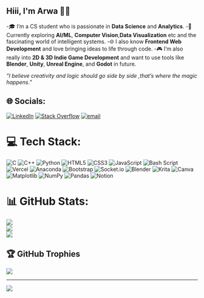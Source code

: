 ## Hiii, I'm Arwa 👾💫

-🎓 I’m a CS student who is passionate in **Data Science** and **Analytics**.
-🧠 Currently exploring **AI/ML**, **Computer Vision**,**Data Visualization** etc and the fascinating world of intelligent systems.
-🌐 I also know **Frontend Web Development** and love bringing ideas to life through code.
-🎮 I’m also really into **2D & 3D Indie Game Development** and want to use tools like **Blender**, **Unity**, **Unreal Engine**, and **Godot** in future. 

*"I believe creativity and logic should go side by side ,that’s where the magic happens."*

## 🌐 Socials:
[![LinkedIn](https://img.shields.io/badge/LinkedIn-%230077B5.svg?logo=linkedin&logoColor=white)](https://linkedin.com/in/arwa-abbas-kerani) [![Stack Overflow](https://img.shields.io/badge/-Stackoverflow-FE7A16?logo=stack-overflow&logoColor=white)](https://stackoverflow.com/users/arwa-abbas) [![email](https://img.shields.io/badge/Email-D14836?logo=gmail&logoColor=white)](mailto:arwaabbaskerani@gmail.com) 

# 💻 Tech Stack:
![C](https://img.shields.io/badge/c-%2300599C.svg?style=for-the-badge&logo=c&logoColor=white) ![C++](https://img.shields.io/badge/c++-%2300599C.svg?style=for-the-badge&logo=c%2B%2B&logoColor=white) ![Python](https://img.shields.io/badge/python-3670A0?style=for-the-badge&logo=python&logoColor=ffdd54) ![HTML5](https://img.shields.io/badge/html5-%23E34F26.svg?style=for-the-badge&logo=html5&logoColor=white) ![CSS3](https://img.shields.io/badge/css3-%231572B6.svg?style=for-the-badge&logo=css3&logoColor=white) ![JavaScript](https://img.shields.io/badge/javascript-%23323330.svg?style=for-the-badge&logo=javascript&logoColor=%23F7DF1E) ![Bash Script](https://img.shields.io/badge/bash_script-%23121011.svg?style=for-the-badge&logo=gnu-bash&logoColor=white) ![Vercel](https://img.shields.io/badge/vercel-%23000000.svg?style=for-the-badge&logo=vercel&logoColor=white) ![Anaconda](https://img.shields.io/badge/Anaconda-%2344A833.svg?style=for-the-badge&logo=anaconda&logoColor=white) ![Bootstrap](https://img.shields.io/badge/bootstrap-%238511FA.svg?style=for-the-badge&logo=bootstrap&logoColor=white) ![Socket.io](https://img.shields.io/badge/Socket.io-black?style=for-the-badge&logo=socket.io&badgeColor=010101) ![Blender](https://img.shields.io/badge/blender-%23F5792A.svg?style=for-the-badge&logo=blender&logoColor=white) ![Krita](https://img.shields.io/badge/Krita-203759?style=for-the-badge&logo=krita&logoColor=EEF37B) ![Canva](https://img.shields.io/badge/Canva-%2300C4CC.svg?style=for-the-badge&logo=Canva&logoColor=white) ![Matplotlib](https://img.shields.io/badge/Matplotlib-%23ffffff.svg?style=for-the-badge&logo=Matplotlib&logoColor=black) ![NumPy](https://img.shields.io/badge/numpy-%23013243.svg?style=for-the-badge&logo=numpy&logoColor=white) ![Pandas](https://img.shields.io/badge/pandas-%23150458.svg?style=for-the-badge&logo=pandas&logoColor=white) ![Notion](https://img.shields.io/badge/Notion-%23000000.svg?style=for-the-badge&logo=notion&logoColor=white)
# 📊 GitHub Stats:
![](https://github-readme-stats.vercel.app/api?username=Arwa-Abbas&theme=aura&hide_border=true&include_all_commits=true&count_private=true)<br/>
![](https://nirzak-streak-stats.vercel.app/?user=Arwa-Abbas&theme=aura&hide_border=true)<br/>
![](https://github-readme-stats.vercel.app/api/top-langs/?username=Arwa-Abbas&theme=aura&hide_border=true&include_all_commits=true&count_private=true&layout=compact)

## 🏆 GitHub Trophies
![](https://github-profile-trophy.vercel.app/?username=Arwa-Abbas&theme=radical&no-frame=false&no-bg=true&margin-w=4)

---
[![](https://visitcount.itsvg.in/api?id=Arwa-Abbas&icon=0&color=6)](https://visitcount.itsvg.in)

<!-- Proudly created with GPRM ( https://gprm.itsvg.in ) -->


